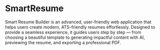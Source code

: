 # SmartResume
Smart Resume Builder is an advanced, user-friendly web application that helps users create modern, ATS-friendly resumes effortlessly. Designed to provide a seamless experience, it guides users step by step — from choosing a beautiful template to generating impactful content with AI, previewing the resume, and exporting a professional PDF.
